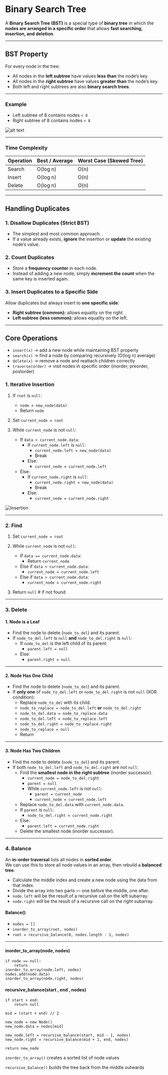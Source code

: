 # Binary Search Tree

A **Binary Search Tree (BST)** is a special type of **binary tree** in which the **nodes are arranged in a specific order** that allows **fast searching, insertion, and deletion**.

---

## BST Property

For every node in the tree:

- All nodes in the **left subtree** have values **less than** the node’s key.
- All nodes in the **right subtree** have values **greater than** the node’s key.
- Both left and right subtrees are also **binary search trees**.

---

### Example

- Left subtree of 8 contains nodes `< 8`
- Right subtree of 8 contains nodes `> 8`

![alt text](image.png)

---

### Time Complexity

| Operation | Best / Average | Worst Case (Skewed Tree) |
|------------|----------------|---------------------------|
| Search     | O(log n)       | O(n)                     |
| Insert     | O(log n)       | O(n)                     |
| Delete     | O(log n)       | O(n)                     |

---

## Handling Duplicates

### 1. **Disallow Duplicates (Strict BST)**

- The simplest and most common approach.
- If a value already exists, **ignore** the insertion or **update** the existing node’s value.

### 2. Count Duplicates

- Store a **frequency counter** in each node.  
- Instead of adding a new node, simply **increment the count** when the same key is inserted again.

### 3. Insert Duplicates to a Specific Side

Allow duplicates but always insert to **one specific side**:

- **Right subtree (common):** allows equality on the right.  
- **Left subtree (less common):** allows equality on the left.

---

## Core Operations

- `insert(x)` → add a new node while maintaining BST property  
- `search(x)` → find a node by comparing recursively (O(log n) average)  
- `delete(x)` → remove a node and reattach children correctly  
- `traverse(order)` → visit nodes in specific order (inorder, preorder, postorder)

### 1. Iterative Insertion

1. If `root` is `null`:  
   - `node = new_node(data)`  
   - Return `node`

2. Set `current_node = root`

1. While `current_node` is not `null`:  
   - If `data < current_node.data`:  
     - If `current_node.left` is `null`:  
       - `current_node.left = new_node(data)`  
       - Break  
     - Else:  
       - `current_node = current_node.left`  
   - Else:  
     - If `current_node.right` is `null`:  
       - `current_node.right = new_node(data)`  
       - Break  
     - Else:  
       - `current_node = current_node.right`

![Insertion](./binary-search-tree-insertion.gif)

---

### 2. Find

1. Set `current_node = root`

2. While `current_node` is not `null`:  
   - If `data == current_node.data`:  
     - Return `current_node`  
   - Else if `data < current_node.data`:  
     - `current_node = current_node.left`  
   - Else if `data > current_node.data`:  
     - `current_node = current_node.right`

2. Return `null`  # if not found

---

### 3. Delete

#### 1. Node is a Leaf

- Find the node to delete (`node_to_del`) and its parent.  
- If `node_to_del.left` is `null` **and** `node_to_del.right` is `null`:  
  - If `node_to_del` is the left child of its parent:  
    - `parent.left = null`  
  - Else:  
    - `parent.right = null`  

---

#### 2. Node Has One Child

- Find the node to delete (`node_to_del`) and its parent.  
- If **only one** of `node_to_del.left` or `node_to_del.right` is not `null` (XOR condition):  
  - Replace `node_to_del` with its child.  
  - `node_to_replace = node_to_del.left` **or** `node_to_del.right`  
  - `node_to_del.data = node_to_replace.data`  
  - `node_to_del.left = node_to_replace.left`  
  - `node_to_del.right = node_to_replace.right`  
  - `node_to_replace = null`  
  - Return  

---

#### 3. Node Has Two Children

- Find the node to delete (`node_to_del`) and its parent.  
- If both `node_to_del.left` and `node_to_del.right` are not `null`:  
  - Find the **smallest node in the right subtree** (inorder successor).  
    - `current_node = node_to_del.right`  
    - `parent = null`  
    - While `current_node.left` is not `null`:  
      - `parent = current_node`  
      - `current_node = current_node.left`  
  - Replace `node_to_del.data` with `current_node.data`.  
  - If `parent` is `null`:  
    - `node_to_del.right = current_node.right`  
  - Else:  
    - `parent.left = current_node.right`  
  - Delete the smallest node (inorder successor).  

---

### 4. Balance

An **in-order traversal** lists all nodes in **sorted order**.  
We can use this to store all node values in an array, then rebuild a **balanced tree**.

- Calculate the middle index and create a new node using the data from that index.  
- Divide the array into two parts — one before the middle, one after.  
- `node.left` will be the result of a recursive call on the left subarray.  
- `node.right` will be the result of a recursive call on the right subarray.

#### Balance()

- `nodes = []`  
- `inorder_to_array(root, nodes)`  
- `root = recursive_balance(0, nodes.length - 1, nodes)`

---

#### inorder_to_array(node, nodes)

```text
if node == null:
    return
inorder_to_array(node.left, nodes)
nodes.add(node.data)
inorder_to_array(node.right, nodes)
```

#### recursive_balance(start , end , nodes)

```text
if start > end:
    return null

mid = (start + end) // 2

new_node = new Node()
new_node.data = nodes[mid]

new_node.left = recursive_balance(start, mid - 1, nodes)
new_node.right = recursive_balance(mid + 1, end, nodes)

return new_node
```

`inorder_to_array()` creates a sorted list of node values

`recursive_balance()` builds the tree back from the middle outwards

